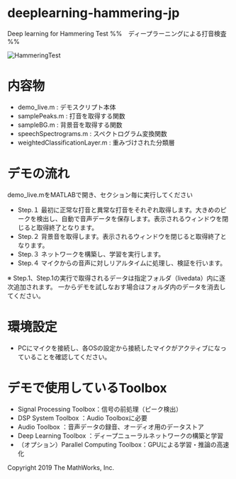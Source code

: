 # deeplearning-hammering-jp
Deep learning for Hammering Test
%%　ディープラーニングによる打音検査　%%

![HammeringTest](https://user-images.githubusercontent.com/17340750/85642730-43c8b780-b6cd-11ea-9722-3eccb8293ca6.gif)

# 内容物
* demo_live.m : デモスクリプト本体
* samplePeaks.m : 打音を取得する関数
* sampleBG.m : 背景音を取得する関数
* speechSpectrograms.m : スペクトログラム変換関数
* weightedClassificationLayer.m : 重みづけされた分類層


# デモの流れ
demo_live.mをMATLABで開き、セクション毎に実行してください
* Step.１	最初に正常な打音と異常な打音をそれぞれ取得します。大きめのピークを検出し、自動で音声データを保存します。表示されるウィンドウを閉じると取得終了となります。
* Step.２	背景音を取得します。表示されるウィンドウを閉じると取得終了となります。
* Step.３	ネットワークを構築し、学習を実行します。
* Step.４	マイクからの音声に対しリアルタイムに処理し、検証を行います。

※
Step.1、Step.1の実行で取得されるデータは指定フォルダ（livedata）内に逐次追加されます。
一からデモを試しなおす場合はフォルダ内のデータを消去してください。


# 環境設定
* PCにマイクを接続し、各OSの設定から接続したマイクがアクティブになっていることを確認してください。


# デモで使用しているToolbox
* Signal Processing Toolbox：信号の前処理（ピーク検出）
* DSP System Toolbox       ：Audio Toolboxに必要
* Audio Toolbox            ：音声データの録音、オーディオ用のデータストア
* Deep Learning Toolbox    ：ディープニューラルネットワークの構築と学習
* （オプション）Parallel Computing Toolbox：GPUによる学習・推論の高速化



Copyright 2019 The MathWorks, Inc.
